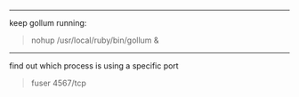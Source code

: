 
*** 
keep gollum running:

> nohup /usr/local/ruby/bin/gollum &

*** 
find out which process is using a specific port

> fuser 4567/tcp